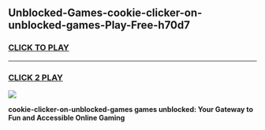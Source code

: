 
## Unblocked-Games-cookie-clicker-on-unblocked-games-Play-Free-h70d7
<h3>
<a href="https://premium76.site?title=cookie-clicker-on-unblocked-games&ref=23A">CLICK TO PLAY</a></h3>
<hr>

<h3>
<a href="https://premium76.site?title=cookie-clicker-on-unblocked-games&ref=23A">CLICK 2 PLAY</a>
  
</h3>

<a href="https://premium76.site?title=cookie-clicker-on-unblocked-games&ref=23A"><img src="https://clearcache.store/games.png"></a>


**cookie-clicker-on-unblocked-games games unblocked: Your Gateway to Fun and Accessible Online Gaming**
